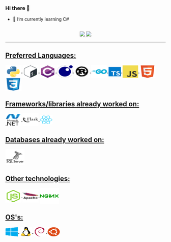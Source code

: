 ### Hi there 👋

<!--
**nuno-src/nuno-src** is a ✨ _special_ ✨ repository because its `README.md` (this file) appears on your GitHub profile.

Here are some ideas to get you started:

- 🔭 I’m currently working on ...
- -->
- 🌱 I’m currently learning C#
##
<!--
- 👯 I’m looking to collaborate on ...
- 🤔 I’m looking for help with ...
- 💬 Ask me about ...
- 📫 How to reach me: ...
- 😄 Pronouns: ...
- ⚡ Fun fact: ...
-->


<div align="center">
  <a href="https://github.com/nuno-src">
  <img height="180em" src="https://github-readme-stats.vercel.app/api?username=nuno-src&show_icons=true&theme=dark&include_all_commits=true&count_private=true"/>
  <img height="180em" src="https://github-readme-stats.vercel.app/api/top-langs/?username=nuno-src&layout=compact&langs_count=7&theme=dark"/>
</div>
  
---  
  
##  Preferred Languages:
  

  <img align="center" alt="Nuno-Python" height="40" width="50" src="https://raw.githubusercontent.com/devicons/devicon/master/icons/python/python-original.svg">
  <img align="center" alt="Nuno-Bash" height="40" width="50" src="https://raw.githubusercontent.com/devicons/devicon/master/icons/bash/bash-original.svg">
  <img align="center" alt="Nuno-Csharp" height="40" width="50" src="https://raw.githubusercontent.com/devicons/devicon/master/icons/csharp/csharp-original.svg">
  <img align="center" alt="Nuno-Lua" height="40" width="50" src="https://raw.githubusercontent.com/devicons/devicon/master/icons/lua/lua-original.svg">
  <img align="center" alt="Nuno-Rust" height="40" width="50" src="https://raw.githubusercontent.com/devicons/devicon/master/icons/rust/rust-plain.svg">
  <img align="center" alt="Nuno-Go" height="40" width="50" src="https://raw.githubusercontent.com/devicons/devicon/master/icons/go/go-original-wordmark.svg">
  <img align="center" alt="Nuno-Ts" height="30" width="40" src="https://raw.githubusercontent.com/devicons/devicon/master/icons/typescript/typescript-original.svg">
  <img align="center" alt="Nuno-Js" height="40" width="50" src="https://raw.githubusercontent.com/devicons/devicon/master/icons/javascript/javascript-original.svg">
  
  
  <!--
  <img align="center" alt="Nuno-Dart" height="30" width="40" src="https://raw.githubusercontent.com/devicons/devicon/master/icons/dart/dart-original.svg">

 

-->
  
  <img align="center" alt="Nuno-HTML" height="40" width="50" src="https://raw.githubusercontent.com/devicons/devicon/master/icons/html5/html5-original.svg">
  <img align="center" alt="Nuno-CSS" height="40" width="50" src="https://raw.githubusercontent.com/devicons/devicon/master/icons/css3/css3-original.svg">
  
<!--
  <img align="center" alt="Nuno-C++" height="30" width="40" src="https://raw.githubusercontent.com/devicons/devicon/master/icons/cplusplus/cplusplus-original.svg">
  <img align="center" alt="Nuno-C" height="30" width="40" src="https://raw.githubusercontent.com/devicons/devicon/master/icons/c/c-original.svg">
  -->

  ##  Frameworks/libraries already worked on:

  <img align="center" alt="Nuno-dotnet" height="40" width="50" src="https://raw.githubusercontent.com/devicons/devicon/master/icons/dot-net/dot-net-original-wordmark.svg">
  <img align="center" alt="Nuno-Flask" height="40" width="50" src="https://raw.githubusercontent.com/devicons/devicon/master/icons/flask/flask-original-wordmark.svg">
  <img align="center" alt="Nuno-React" height="30" width="40" src="https://raw.githubusercontent.com/devicons/devicon/master/icons/react/react-original.svg">

  
  <!--
  <img align="center" alt="Nuno-Flutter" height="30" width="40" src="https://raw.githubusercontent.com/devicons/devicon/master/icons/flutter/flutter-original.svg">
  <img align="center" alt="Nuno-Django" height="30" width="40" src="https://raw.githubusercontent.com/devicons/devicon/master/icons/django/django-original.svg">
  
  <img align="center" alt="Nuno-Xamarin" height="40" width="50" src="https://raw.githubusercontent.com/devicons/devicon/master/icons/xamarin/xamarin-original-wordmark.svg">
-->
  
  
  ## Databases already worked on:
  
  <img align="center" alt="Nuno-mssqlserver" height="50" width="60" src="https://github.com/devicons/devicon/blob/master/icons/microsoftsqlserver/microsoftsqlserver-plain-wordmark.svg">
  
  <!--
  <img align="center" alt="Nuno-mdb" height="30" width="40" src="https://raw.githubusercontent.com/devicons/devicon/master/icons/mongodb/mongodb-original-wordmark.svg">
  -->
  
  
  ##  Other technologies:
  
  <img align="center" alt="Nuno-nodejs" height="40" width="50" src="https://raw.githubusercontent.com/devicons/devicon/master/icons/nodejs/nodejs-original.svg">
  <img align="center" alt="Nuno-apache" height="40" width="50" src="https://raw.githubusercontent.com/devicons/devicon/master/icons/apache/apache-original-wordmark.svg">
  <img align="center" alt="Nuno-nginx" height="50" width="60" src="https://raw.githubusercontent.com/devicons/devicon/master/icons/nginx/nginx-original.svg">
  
  
  ## OS's:
  
  <img align="center" alt="Nuno-Windows" height="30" width="40" src="https://raw.githubusercontent.com/devicons/devicon/master/icons/windows8/windows8-original.svg">
  <img align="center" alt="Nuno-Linux" height="30" width="40" src="https://raw.githubusercontent.com/devicons/devicon/master/icons/linux/linux-original.svg">
  <img align="center" alt="Nuno-Debian" height="30" width="40" src="https://raw.githubusercontent.com/devicons/devicon/master/icons/debian/debian-plain.svg">
  <img align="center" alt="Nuno-Ubuntu" height="30" width="40" src="https://raw.githubusercontent.com/devicons/devicon/master/icons/ubuntu/ubuntu-plain.svg">
  
 

  
 
